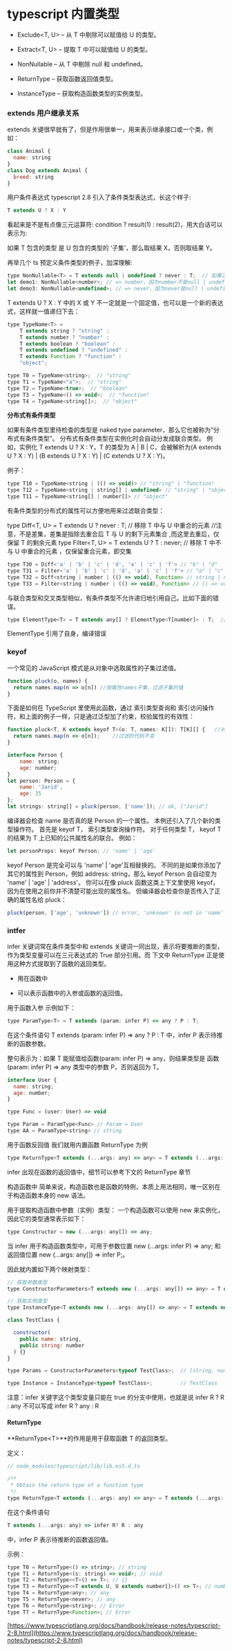 # typescript 内置类型

- Exclude&lt;T, U&gt; – 从 T 中剔除可以赋值给 U 的类型。

- Extract&lt;T, U&gt; – 提取 T 中可以赋值给 U 的类型。

- NonNullable – 从 T 中剔除 null 和 undefined。

- ReturnType – 获取函数返回值类型。

- InstanceType – 获取构造函数类型的实例类型。

### extends 用户继承关系

extends 关键很早就有了，但是作用很单一，用来表示继承接口或一个类，例如：

```js
class Animal {
  name: string
}
class Dog extends Animal {
  breed: string
}
```

用户条件表达式
typescript 2.8 引入了条件类型表达式，长这个样子:

```js
T extends U ? X : Y
```

看起来是不是有点像三元运算符: condition ? result(1) : result(2)，用大白话可以表示为:

如果 T 包含的类型 是 U 包含的类型的 ‘子集’，那么取结果 X，否则取结果 Y。

再举几个 ts 预定义条件类型的例子，加深理解:

```js
type NonNullable<T> = T extends null | undefined ? never : T;  // 如果泛型参数 T 为 null 或 undefined，那么取 never，否则直接返回T。
let demo1: NonNullable<number>; // => number，因为number不是null | undefined的子集
let demo3: NonNullable<undefined>; // => never，因为never是null | undefined的子集

```

T extends U ? X : Y 中的 X 或 Y 不一定就是一个固定值，也可以是一个新的表达式，这样就一值递归下去：

```js
type TypeName<T> =
    T extends string ? "string" :
    T extends number ? "number" :
    T extends boolean ? "boolean" :
    T extends undefined ? "undefined" :
    T extends Function ? "function" :
    "object";

type T0 = TypeName<string>;  // "string"
type T1 = TypeName<"a">;  // "string"
type T2 = TypeName<true>;  // "boolean"
type T3 = TypeName<() => void>;  // "function"
type T4 = TypeName<string[]>;  // "object"

```

**分布式有条件类型**

如果有条件类型里待检查的类型是 naked type parameter，那么它也被称为“分布式有条件类型”。 分布式有条件类型在实例化时会自动分发成联合类型。 例如，实例化 T extends U ? X : Y，T 的类型为 A | B | C，会被解析为(A extends U ? X : Y) | (B extends U ? X : Y) | (C extends U ? X : Y)。

例子：

```js
type T10 = TypeName<string | (() => void)> // "string" | "function"
type T12 = TypeName<string | string[] | undefined> // "string" | "object" | "undefined"
type T11 = TypeName<string[] | number[]> // "object"
```

有条件类型的分布式的属性可以方便地用来过滤联合类型：

type Diff&lt;T, U&gt; = T extends U ? never : T; // 移除 T 中与 U 中重合的元素
//注意，不是差集，差集是指除去重合后 T 与 U 的剩下元素集合 ,而这里去重后，仅保留 T 的剩余元素
type Filter&lt;T, U&gt; = T extends U ? T : never; // 移除 T 中不与 U 中重合的元素 ，仅保留重合元素，即交集

```js
type T30 = Diff<'a' | 'b' | 'c' | 'd', 'a' | 'c' | 'f'> // "b" | "d"
type T31 = Filter<'a' | 'b' | 'c' | 'd', 'a' | 'c' | 'f'> // "a" | "c"
type T32 = Diff<string | number | (() => void), Function> // string | number
type T33 = Filter<string | number | (() => void), Function> // () => void
```

与联合类型和交叉类型相似，有条件类型不允许递归地引用自己。比如下面的错误。

```js
type ElementType<T> = T extends any[] ? ElementType<T[number]> : T;  // Error

```

ElementType 引用了自身，编译错误

### keyof

一个常见的 JavaScript 模式是从对象中选取属性的子集过滤值。

```js
function pluck(o, names) {
  return names.map(n => o[n]) //按属性names子集，过滤子集的值
}
```

下面是如何在 TypeScript 里使用此函数，通过 索引类型查询和 索引访问操作符，和上面的例子一样，只是通过泛型加了约束，校验属性的有效性：

```js
function pluck<T, K extends keyof T>(o: T, names: K[]): T[K][] {   //对入参增加约束
  return names.map(n => o[n]);    //过滤的代码不变
}

interface Person {
    name: string;
    age: number;
}
let person: Person = {
    name: 'Jarid',
    age: 35
};
let strings: string[] = pluck(person, ['name']); // ok, ["Jarid"]

```

编译器会检查 name 是否真的是 Person 的一个属性。 本例还引入了几个新的类型操作符。 首先是 keyof T， 索引类型查询操作符。 对于任何类型 T， keyof T 的结果为 T 上已知的公共属性名的联合。 例如：

```js
let personProps: keyof Person; // 'name' | 'age'
```

keyof Person 是完全可以与 'name' | 'age'互相替换的。 不同的是如果你添加了其它的属性到 Person，例如 address: string，那么 keyof Person 会自动变为 'name' | 'age' | 'address'。 你可以在像 pluck 函数这类上下文里使用 keyof，因为在使用之前你并不清楚可能出现的属性名。 但编译器会检查你是否传入了正确的属性名给 pluck：

```js
pluck(person, ['age', 'unknown']) // error, 'unknown' is not in 'name' | 'age'
```

### intfer

infer 关键词常在条件类型中和 extends 关键词一同出现，表示将要推断的类型，作为类型变量可以在三元表达式的 True 部分引用。而 下文中 ReturnType 正是使用这种方式提取到了函数的返回类型。

- 用在函数中

- 可以表示函数中的入参或函数的返回值。

用于函数入参
示例如下：

```js
type ParamType<T> = T extends (param: infer P) => any ? P : T;

```

在这个条件语句 T extends (param: infer P) => any ? P : T 中，infer P 表示待推断的函数参数。

整句表示为：如果 T 能赋值给函数(param: infer P) => any，则结果类型是 函数(param: infer P) => any 类型中的参数 P，否则返回为 T。

```js
interface User {
  name: string;
  age: number;
}

type Func = (user: User) => void

type Param = ParamType<Func> // Param = User
type AA = ParamType<string> // string
```

用于函数反回值
我们就用内置函数 ReturnType 为例

```js
type ReturnType<T extends (...args: any) => any> = T extends (...args: any) => infer R ? R : any;
```

infer 出现在函数的返回值中，细节可以参考下文的 ReturnType 章节

构造函数中
简单来说，构造函数也是函数的特例，本质上用法相同，唯一区别在于构造函数本身的 new 语法。

用于提取构造函数中参数（实例）类型：
一个构造函数可以使用 new 来实例化，因此它的类型通常表示如下：

```js
type Constructor = new (...args: any[]) => any;
```

当 infer 用于构造函数类型中，可用于参数位置 new (...args: infer P) => any; 和返回值位置 new (...args: any[]) => infer P;。

因此就内置如下两个映射类型：

```js
// 获取参数类型
type ConstructorParameters<T extends new (...args: any[]) => any> = T extends new (...args: infer P) => any ? P : never;

// 获取实例类型
type InstanceType<T extends new (...args: any[]) => any> = T extends new (...args: any[]) => infer R ? R : any;

class TestClass {

  constructor(
    public name: string,
    public string: number
  ) {}
}

type Params = ConstructorParameters<typeof TestClass>;  // [string, numbder]

type Instance = InstanceType<typeof TestClass>;         // TestClass

```

注意：infer 关键字这个类型变量只能在 true 的分支中使用，也就是说 infer R ? R : any 不可以写成 infer R ? any : R

#### ReturnType

**ReturnType&lt;T&gt;**的作用是用于获取函数 T 的返回类型。

定义：

```js
// node_modules/typescript/lib/lib.es5.d.ts

/**
 * Obtain the return type of a function type
 */
type ReturnType<T extends (...args: any) => any> = T extends (...args: any) => infer R ? R : any;

```

在这个条件语句

```js
T extends (...args: any) => infer R? R : any
```

中，infer P 表示待推断的函数返回值。

示例：

```js
type T0 = ReturnType<() => string>; // string
type T1 = ReturnType<(s: string) => void>; // void
type T2 = ReturnType<<T>() => T>; // {}
type T3 = ReturnType<<T extends U, U extends number[]>() => T>; // number[]
type T4 = ReturnType<any>; // any
type T5 = ReturnType<never>; // any
type T6 = ReturnType<string>; // Error
type T7 = ReturnType<Function>; // Error
```

[https://www.typescriptlang.org/docs/handbook/release-notes/typescript-2-8.html](https://www.typescriptlang.org/docs/handbook/release-notes/typescript-2-8.html)
